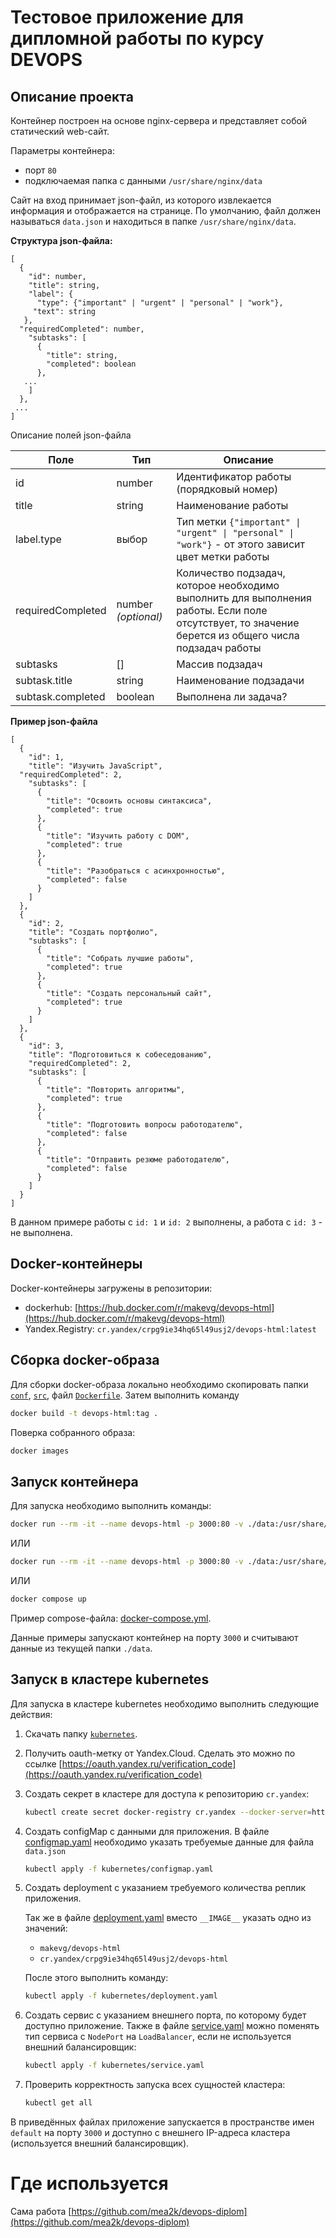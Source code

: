 # Тестовое приложение для дипломной работы по курсу DEVOPS

## Описание проекта

Контейнер построен на основе nginx-сервера и представляет собой статический web-сайт.

Параметры контейнера:

- порт `80`
- подключаемая папка с данными `/usr/share/nginx/data`

Сайт на вход принимает json-файл, из которого извлекается информация и отображается на странице. По умолчанию, файл должен называться `data.json` и находиться в папке `/usr/share/nginx/data`.

__Структура json-файла:__

```text
[
  {
    "id": number,
    "title": string,
    "label": {
      "type": {"important" | "urgent" | "personal" | "work"},
     "text": string
   },
  "requiredCompleted": number,
    "subtasks": [
      {
        "title": string,
        "completed": boolean
      },
   ...      
    ]
  },
 ...
]
```

Описание полей json-файла

| Поле     | Тип      | Описание |
|----------|----------|----------|
| id       | number   | Идентификатор работы (порядковый номер)   |
| title    | string   | Наименование работы   |
| label.type    | выбор   | Тип метки `{"important" \| "urgent" \| "personal" \| "work"}` - от этого зависит цвет метки работы   |
| requiredCompleted    | number _(optional)_   | Количество подзадач, которое необходимо выполнить для выполнения работы. Если поле отсутствует, то значение берется из общего числа подзадач работы |
| subtasks    | []   | Массив подзадач  |
| subtask.title    | string   | Наименование подзадачи |
| subtask.completed    | boolean   | Выполнена ли задача? |

__Пример json-файла__

```
[
  {
    "id": 1,
    "title": "Изучить JavaScript",
  "requiredCompleted": 2,
    "subtasks": [
      {
        "title": "Освоить основы синтаксиса",
        "completed": true
      },
      {
        "title": "Изучить работу с DOM",
        "completed": true
      },
      {
        "title": "Разобраться с асинхронностью",
        "completed": false
      }
    ]
  },
  {
    "id": 2,
    "title": "Создать портфолио",
    "subtasks": [
      {
        "title": "Собрать лучшие работы",
        "completed": true
      },
      {
        "title": "Создать персональный сайт",
        "completed": true
      }
    ]
  },
  {
    "id": 3,
    "title": "Подготовиться к собеседованию",
    "requiredCompleted": 2,
    "subtasks": [
      {
        "title": "Повторить алгоритмы",
        "completed": true
      },
      {
        "title": "Подготовить вопросы работодателю",
        "completed": false
      },
      {
        "title": "Отправить резюме работодателю",
        "completed": false
      }
    ]
  }
]
```

В данном примере работы с `id: 1` и `id: 2` выполнены, а работа с `id: 3` - не выполнена.

## Docker-контейнеры

Docker-контейнеры загружены в репозитории:

- dockerhub: [https://hub.docker.com/r/makevg/devops-html](https://hub.docker.com/r/makevg/devops-html)
- Yandex.Registry: `cr.yandex/crpg9ie34hq65l49usj2/devops-html:latest`

## Сборка docker-образа

Для сборки docker-образа локально необходимо скопировать папки [`conf`](conf/), [`src`](src/), файл [`Dockerfile`](Dockerfile). Затем выполнить команду

```bash
docker build -t devops-html:tag .
```

Поверка собранного образа:

```bash
docker images
```

## Запуск контейнера

Для запуска необходимо выполнить команды:

```bash
docker run --rm -it --name devops-html -p 3000:80 -v ./data:/usr/share/nginx/data makevg/devops-html:2
```

ИЛИ

```bash
docker run --rm -it --name devops-html -p 3000:80 -v ./data:/usr/share/nginx/data cr.yandex/crpg9ie34hq65l49usj2/devops-html:latest
```

ИЛИ

```bash
docker compose up
```

Пример compose-файла: [docker-compose.yml](docker-compose.yml).

Данные примеры запускают контейнер на порту `3000` и считывают данные из текущей папки `./data`.

## Запуск в кластере kubernetes

Для запуска в кластере kubernetes необходимо выполнить следующие действия:

1. Скачать папку [`kubernetes`](kubernetes/).

2. Получить oauth-метку от Yandex.Cloud. Сделать это можно по ссылке [https://oauth.yandex.ru/verification_code](https://oauth.yandex.ru/verification_code)

3. Создать секрет в кластере для доступа к репозиторию `cr.yandex`:

	```bash
	kubectl create secret docker-registry cr.yandex --docker-server=https://cr.yandex/ --docker-username=oauth --docker-password=<your-oauth-code> --docker-email=<your-email@yandex.ru>
	```

4. Создать configMap с данными для приложения. В файле [configmap.yaml](kubernetes/configmap.yaml#L6) необходимо указать требуемые данные для файла `data.json`

	```bash
	kubectl apply -f kubernetes/configmap.yaml
	```

5. Создать deployment с указанием требуемого количества реплик приложения. 

	Так же в файле [deployment.yaml](kubernetes/deployment.yaml#L22) вместо `__IMAGE__` указать одно из значений:
		
	- `makevg/devops-html`
	- `cr.yandex/crpg9ie34hq65l49usj2/devops-html`

	После этого выполнить команду:

	```bash
	kubectl apply -f kubernetes/deployment.yaml
	```

6. Создать сервис с указанием внешнего порта, по которому будет доступно приложение. Также в файле [service.yaml](kubernetes/service.yaml#L6) можно поменять тип сервиса с `NodePort` на `LoadBalancer`, если не используется внешний балансировщик:

	```bash
	kubectl apply -f kubernetes/service.yaml
	```

7. Проверить корректность запуска всех сущностей кластера:

	```bash
	kubectl get all
	```

В приведённых файлах приложение запускается в пространстве имен `default` на порту `3000` и доступно с внешнего IP-адреса кластера (используется внешний балансировщик).



# Где используется

Сама работа [https://github.com/mea2k/devops-diplom](https://github.com/mea2k/devops-diplom)
